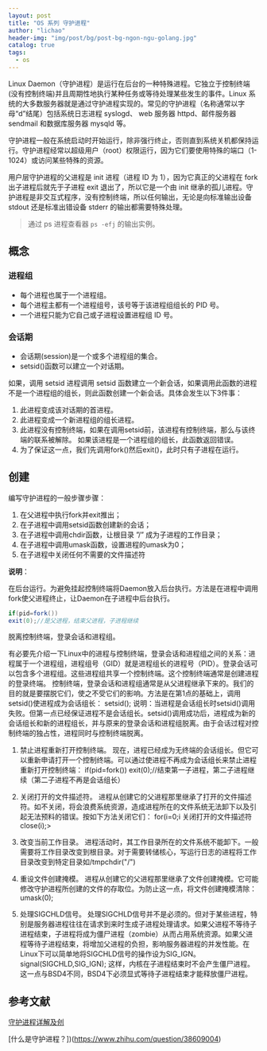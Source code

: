 ```yaml
---
layout: post
title: "OS 系列 守护进程"
author: "lichao"
header-img: "img/post/bg/post-bg-ngon-ngu-golang.jpg"
catalog: true
tags:
  - os
---
```



Linux Daemon（守护进程）是运行在后台的一种特殊进程。它独立于控制终端(没有控制终端)并且周期性地执行某种任务或等待处理某些发生的事件。Linux 系统的大多数服务器就是通过守护进程实现的。常见的守护进程（名称通常以字母“d”结尾）包括系统日志进程 syslogd、 web 服务器 httpd、邮件服务器 sendmail 和数据库服务器 mysqld 等。

守护进程一般在系统启动时开始运行，除非强行终止，否则直到系统关机都保持运行。守护进程经常以超级用户（root）权限运行，因为它们要使用特殊的端口（1-1024）或访问某些特殊的资源。

用户层守护进程的父进程是 init 进程（进程 ID 为 1），因为它真正的父进程在 fork 出子进程后就先于子进程 exit 退出了，所以它是一个由 init 继承的孤儿进程。守护进程是非交互式程序，没有控制终端，所以任何输出，无论是向标准输出设备 stdout 还是标准出错设备 stderr 的输出都需要特殊处理。

> 通过 ps 进程查看器 ```ps -efj``` 的输出实例。

## 概念

### 进程组

* 每个进程也属于一个进程组。
* 每个进程主都有一个进程组号，该号等于该进程组组长的 PID 号。
* 一个进程只能为它自己或子进程设置进程组 ID 号。

### 会话期

* 会话期(session)是一个或多个进程组的集合。
* setsid()函数可以建立一个对话期。

如果，调用 setsid 进程调用 setsid 函数建立一个新会话，如果调用此函数的进程不是一个进程组的组长，则此函数创建一个新会话。具体会发生以下3件事：

1. 此进程变成该对话期的首进程。
2. 此进程变成一个新进程组的组长进程。
3. 此进程没有控制终端，如果在调用setsid前，该进程有控制终端，那么与该终端的联系被解除。 如果该进程是一个进程组的组长，此函数返回错误。
4. 为了保证这一点，我们先调用fork()然后exit()，此时只有子进程在运行。

## 创建

编写守护进程的一般步骤步骤：

1. 在父进程中执行fork并exit推出；
2. 在子进程中调用setsid函数创建新的会话；
3. 在子进程中调用chdir函数，让根目录 ”/” 成为子进程的工作目录；
4. 在子进程中调用umask函数，设置进程的umask为0；
5. 在子进程中关闭任何不需要的文件描述符

**说明**：

在后台运行。为避免挂起控制终端将Daemon放入后台执行。方法是在进程中调用fork使父进程终止，让Daemon在子进程中后台执行。

```java
if(pid=fork())
exit(0);//是父进程，结束父进程，子进程继续
```

脱离控制终端，登录会话和进程组。

有必要先介绍一下Linux中的进程与控制终端，登录会话和进程组之间的关系：进程属于一个进程组，进程组号（GID）就是进程组长的进程号（PID）。登录会话可以包含多个进程组。这些进程组共享一个控制终端。这个控制终端通常是创建进程的登录终端。
控制终端，登录会话和进程组通常是从父进程继承下来的。我们的目的就是要摆脱它们，使之不受它们的影响。方法是在第1点的基础上，调用setsid()使进程成为会话组长：
setsid();
说明：当进程是会话组长时setsid()调用失败。但第一点已经保证进程不是会话组长。setsid()调用成功后，进程成为新的会话组长和新的进程组长，并与原来的登录会话和进程组脱离。由于会话过程对控制终端的独占性，进程同时与控制终端脱离。

1. 禁止进程重新打开控制终端。
现在，进程已经成为无终端的会话组长。但它可以重新申请打开一个控制终端。可以通过使进程不再成为会话组长来禁止进程重新打开控制终端：
if(pid=fork())
exit(0);//结束第一子进程，第二子进程继续（第二子进程不再是会话组长）

1. 关闭打开的文件描述符。
进程从创建它的父进程那里继承了打开的文件描述符。如不关闭，将会浪费系统资源，造成进程所在的文件系统无法卸下以及引起无法预料的错误。按如下方法关闭它们：
for(i=0;i 关闭打开的文件描述符close(i);>

1. 改变当前工作目录。
进程活动时，其工作目录所在的文件系统不能卸下。一般需要将工作目录改变到根目录。对于需要转储核心，写运行日志的进程将工作目录改变到特定目录如/tmpchdir("/")

1. 重设文件创建掩模。
进程从创建它的父进程那里继承了文件创建掩模。它可能修改守护进程所创建的文件的存取位。为防止这一点，将文件创建掩模清除：umask(0);

1. 处理SIGCHLD信号。
处理SIGCHLD信号并不是必须的。但对于某些进程，特别是服务器进程往往在请求到来时生成子进程处理请求。如果父进程不等待子进程结束，子进程将成为僵尸进程（zombie）从而占用系统资源。如果父进程等待子进程结束，将增加父进程的负担，影响服务器进程的并发性能。在Linux下可以简单地将SIGCHLD信号的操作设为SIG_IGN。
signal(SIGCHLD,SIG_IGN);
这样，内核在子进程结束时不会产生僵尸进程。这一点与BSD4不同，BSD4下必须显式等待子进程结束才能释放僵尸进程。

## 参考文献

[守护进程详解及创](https://www.cnblogs.com/mickole/p/3188321.html)

[什么是守护进程？])(<https://www.zhihu.com/question/38609004>)
